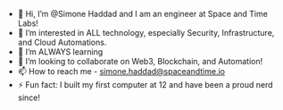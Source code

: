 - 👋 Hi, I’m @Simone Haddad and I am an engineer at Space and Time Labs! 
- 👀 I’m interested in ALL technology, especially Security, Infrastructure, and Cloud Automations. 
- 🌱 I’m ALWAYS learning
- 💞️ I’m looking to collaborate on Web3, Blockchain, and Automation! 
- 📫 How to reach me - simone.haddad@spaceandtime.io
- ⚡ Fun fact: I built my first computer at 12 and have been a proud nerd since! 

<!---
SxTSimoneHaddad/SxTSimoneHaddad is a ✨ special ✨ repository because its `README.md` (this file) appears on your GitHub profile.
You can click the Preview link to take a look at your changes.
--->

